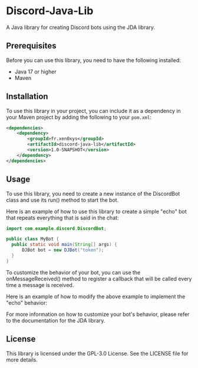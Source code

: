 # Discord-Java-Lib

A Java library for creating Discord bots using the JDA library.

## Prerequisites

Before you can use this library, you need to have the following installed:

- Java 17 or higher
- Maven

## Installation

To use this library in your project, you can include it as a dependency in your Maven project by adding the following to your `pom.xml`:

```xml
<dependencies>
    <dependency>
        <groupId>fr.xen0xys</groupId>
        <artifactId>discord-java-lib</artifactId>
        <version>1.0-SNAPSHOT</version>
    </dependency>
</dependencies>
```

## Usage
To use this library, you need to create a new instance of the DiscordBot class and use its run() method to start the bot.

Here is an example of how to use this library to create a simple "echo" bot that repeats everything that is said in the chat:

```java
import com.example.discord.DiscordBot;

public class MyBot {
  public static void main(String[] args) {
      DJBot bot = new DJBot("token");
  }
}
```

To customize the behavior of your bot, you can use the onMessageReceived() method to register a callback that will be called every time a message is received.

Here is an example of how to modify the above example to implement the "echo" behavior:

For more information on how to customize your bot's behavior, please refer to the documentation for the JDA library.

## License
This library is licensed under the GPL-3.0 License. See the LICENSE file for more details.